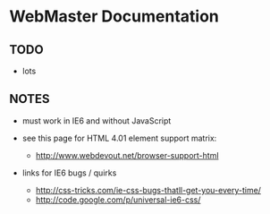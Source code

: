 WebMaster Documentation
====

TODO
---
+ lots

NOTES
---

+ must work in IE6 and without JavaScript

+ see this page for HTML 4.01 element support matrix: 
  + http://www.webdevout.net/browser-support-html

+ links for IE6 bugs / quirks
  + http://css-tricks.com/ie-css-bugs-thatll-get-you-every-time/
  + http://code.google.com/p/universal-ie6-css/

